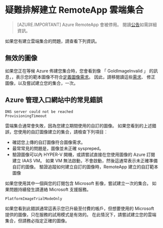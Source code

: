 
<properties
    pageTitle="疑難排解 RemoteApp 雲端集合建立 |Microsoft Azure"
    description="瞭解如何疑難排解 RemoteApp 雲端集合建立失敗"
    services="remoteapp"
    documentationCenter=""
    authors="vkbucha"
    manager="mbaldwin" />

<tags
    ms.service="remoteapp"
    ms.workload="tbd"
    ms.tgt_pltfrm="na"
    ms.devlang="na"
    ms.topic="article"
    ms.date="08/15/2016"
    ms.author="elizapo" />



# <a name="troubleshoot-creating-remoteapp-cloud-collections"></a>疑難排解建立 RemoteApp 雲端集合

> [AZURE.IMPORTANT]
> Azure RemoteApp 會被停用。 閱讀[公告](https://go.microsoft.com/fwlink/?linkid=821148)如需詳細資訊。

如果您有建立雲端集合的問題，請查看下列資訊。

## <a name="your-image-is-invalid"></a>無效的圖像 ##
如果您正在等候 Azure 佈建您集合時，您會看到像 「 GoldImageInvalid 」 的訊息，，表示您的範本圖像不符合[定義圖像需求](remoteapp-imagereqs.md)。 因此，請移閱讀這些[需求](remoteapp-imagereqs.md)、 修正圖像，以及嘗試建立您的集合，一次。

## <a name="common-errors-seen-in-the-azure-management-portal"></a>Azure 管理入口網站中的常見錯誤

    DNS server could not be reached
    ProvisioningTimeout

雲端集合通常會失敗，因為您建立期間使用的自訂的圖像。  如果您看到的上述錯誤，您使用的自訂圖像建立的集合，請檢查下列項目︰

- 確認您上傳的自訂圖像符合圖像需求。
- 最常常見的問題是，圖像並未正確 syspreped。  
- 驗證圖像可以內 HYPER-V 開機，或請嘗試直接在您使用圖像的 Azure 訂閱建立 IAAS VM。 如果 VM 無法啟動，不會啟動，然後這通常表示未正確準備自訂的圖像。  驗證追蹤如何建立自訂的圖像時，RemoteApp 建立的自訂範本圖像

如果您使用其中一個與您的訂閱包含 Microsoft 影像，嘗試建立一次的集合。 如果問題持續發生請連絡 Microsoft 支援服務。

    PlatformImageTrialModeOnly

如果您看到此錯誤通常這表示您已升級至付費的帳戶，但想要使用的 Microsoft 提供的圖像，只在服務的試用模式是有效的。 在此情況下，請嘗試建立您的雲端集合，但請務必指定正確的圖像。
